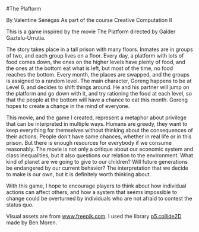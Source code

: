 #The Plaftorm

By Valentine Sénégas
As part of the course Creative Computation II

This is a game inspired by the movie The Platform directed by Galder Gaztelu-Urrutia.

The story takes place in a tall prison with many floors. Inmates are in groups of two, and each group lives on a floor. Every day, a platform with lots of food comes down, the ones on the higher levels have plenty of food, and the ones at the bottom eat what is left, but most of the time, no food reaches the bottom. Every month, the places are swapped, and the groups is assigned to a random level. The main character, Goreng happens to be at Level 6, and decides to shift things around. He and his partner will jump on the platform and go down with it, and try rationing the food at each level, so that the people at the bottom will have a chance to eat this month. Goreng hopes to create a change in the mind of everyone.

This movie, and the game I created, represent a metaphor about privilege that can be interpreted in multiple ways.
Humans are greedy, they want to keep everything for themselves without thinking about the consequences of their actions. People don't have same chances, whether in real life or in this prison. But there is enough resources for everybody if we consume reasonably.
The movie is not only a critique about our economic system and class inequalities, but it also questions our relation to the environment. What kind of planet are we going to give to our children? Will future generations be endangered by our current behavior?
The interpretation that we decide to make is our own, but it is definitely worth thinking about.

With this game, I hope to encourage players to think about how individual actions can affect others, and how a system that seems impossible to change could be overturned by individuals who are not afraid to contest the status quo.


Visual assets are from www.freepik.com.
I used the library [p5.collide2D](https://github.com/bmoren/p5.collide2D) made by Ben Moren.
